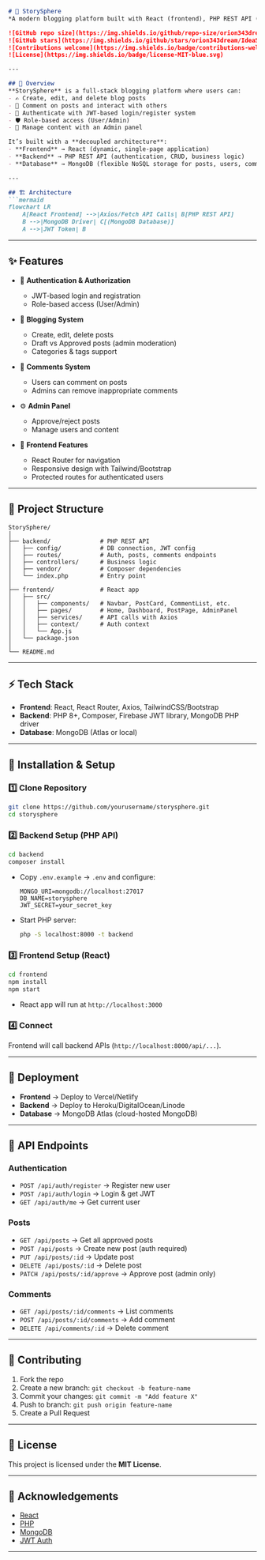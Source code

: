 ````markdown
# 📝 StorySphere  
*A modern blogging platform built with React (frontend), PHP REST API (backend), and MongoDB (database).*  

![GitHub repo size](https://img.shields.io/github/repo-size/orion343dream/IdeaStream-Blogging-Platform-with-React-PHP-API-MongoDB?color=blue)
![GitHub stars](https://img.shields.io/github/stars/orion343dream/IdeaStream-Blogging-Platform-with-React-PHP-API-MongoDB?style=social)
![Contributions welcome](https://img.shields.io/badge/contributions-welcome-brightgreen.svg)
![License](https://img.shields.io/badge/license-MIT-blue.svg)

---

## 📌 Overview
**StorySphere** is a full-stack blogging platform where users can:  
- ✍️ Create, edit, and delete blog posts  
- 💬 Comment on posts and interact with others  
- 🔐 Authenticate with JWT-based login/register system  
- 🛡️ Role-based access (User/Admin)  
- 📂 Manage content with an Admin panel  

It’s built with a **decoupled architecture**:
- **Frontend** → React (dynamic, single-page application)  
- **Backend** → PHP REST API (authentication, CRUD, business logic)  
- **Database** → MongoDB (flexible NoSQL storage for posts, users, comments)  

---

## 🏗️ Architecture
```mermaid
flowchart LR
    A[React Frontend] -->|Axios/Fetch API Calls| B[PHP REST API]
    B -->|MongoDB Driver| C[(MongoDB Database)]
    A -->|JWT Token| B
````

---

## ✨ Features

* 🔑 **Authentication & Authorization**

  * JWT-based login and registration
  * Role-based access (User/Admin)

* 📰 **Blogging System**

  * Create, edit, delete posts
  * Draft vs Approved posts (admin moderation)
  * Categories & tags support

* 💬 **Comments System**

  * Users can comment on posts
  * Admins can remove inappropriate comments

* ⚙️ **Admin Panel**

  * Approve/reject posts
  * Manage users and content

* 🎨 **Frontend Features**

  * React Router for navigation
  * Responsive design with Tailwind/Bootstrap
  * Protected routes for authenticated users

---

## 📂 Project Structure

```
StorySphere/
│
├── backend/              # PHP REST API
│   ├── config/           # DB connection, JWT config
│   ├── routes/           # Auth, posts, comments endpoints
│   ├── controllers/      # Business logic
│   ├── vendor/           # Composer dependencies
│   └── index.php         # Entry point
│
├── frontend/             # React app
│   ├── src/
│   │   ├── components/   # Navbar, PostCard, CommentList, etc.
│   │   ├── pages/        # Home, Dashboard, PostPage, AdminPanel
│   │   ├── services/     # API calls with Axios
│   │   ├── context/      # Auth context
│   │   └── App.js
│   └── package.json
│
└── README.md
```

---

## ⚡ Tech Stack

* **Frontend**: React, React Router, Axios, TailwindCSS/Bootstrap
* **Backend**: PHP 8+, Composer, Firebase JWT library, MongoDB PHP driver
* **Database**: MongoDB (Atlas or local)

---

## 🔧 Installation & Setup

### 1️⃣ Clone Repository

```bash
git clone https://github.com/yourusername/storysphere.git
cd storysphere
```

### 2️⃣ Backend Setup (PHP API)

```bash
cd backend
composer install
```

* Copy `.env.example` → `.env` and configure:

  ```env
  MONGO_URI=mongodb://localhost:27017
  DB_NAME=storysphere
  JWT_SECRET=your_secret_key
  ```
* Start PHP server:

  ```bash
  php -S localhost:8000 -t backend
  ```

### 3️⃣ Frontend Setup (React)

```bash
cd frontend
npm install
npm start
```

* React app will run at `http://localhost:3000`

### 4️⃣ Connect

Frontend will call backend APIs (`http://localhost:8000/api/...`).

---

## 🚀 Deployment

* **Frontend** → Deploy to Vercel/Netlify
* **Backend** → Deploy to Heroku/DigitalOcean/Linode
* **Database** → MongoDB Atlas (cloud-hosted MongoDB)

---

## 🧪 API Endpoints

### Authentication

* `POST /api/auth/register` → Register new user
* `POST /api/auth/login` → Login & get JWT
* `GET /api/auth/me` → Get current user

### Posts

* `GET /api/posts` → Get all approved posts
* `POST /api/posts` → Create new post (auth required)
* `PUT /api/posts/:id` → Update post
* `DELETE /api/posts/:id` → Delete post
* `PATCH /api/posts/:id/approve` → Approve post (admin only)

### Comments

* `GET /api/posts/:id/comments` → List comments
* `POST /api/posts/:id/comments` → Add comment
* `DELETE /api/comments/:id` → Delete comment

---

## 👥 Contributing

1. Fork the repo
2. Create a new branch: `git checkout -b feature-name`
3. Commit your changes: `git commit -m "Add feature X"`
4. Push to branch: `git push origin feature-name`
5. Create a Pull Request

---

## 📜 License

This project is licensed under the **MIT License**.

---

## 🌟 Acknowledgements

* [React](https://reactjs.org/)
* [PHP](https://www.php.net/)
* [MongoDB](https://www.mongodb.com/)
* [JWT Auth](https://github.com/firebase/php-jwt)

---
